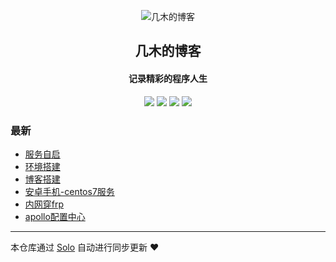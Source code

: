 <p align="center"><img alt="几木的博客" src="https://s1.hdslb.com/bfs/seed/bplus-common/emoji-assets/xiaodianshi1/doge.png"></p><h2 align="center">
几木的博客
</h2>

<h4 align="center">记录精彩的程序人生</h4>
<p align="center"><a title="几木的博客" target="_blank" href="https://github.com/jimuvip/solo-blog"><img src="https://img.shields.io/github/last-commit/jimuvip/solo-blog.svg?style=flat-square&color=FF9900"></a>
<a title="GitHub repo size in bytes" target="_blank" href="https://github.com/jimuvip/solo-blog"><img src="https://img.shields.io/github/repo-size/jimuvip/solo-blog.svg?style=flat-square"></a>
<a title="Solo Version" target="_blank" href="https://github.com/b3log/solo/releases"><img src="https://img.shields.io/badge/solo-3.6.5-f1e05a.svg?style=flat-square&color=blueviolet"></a>
<a title="Hits" target="_blank" href="https://github.com/b3log/hits"><img src="https://hits.b3log.org/jimuvip/solo-blog.svg"></a></p>

### 最新

* [服务自启](https://www.noner.cn/articles/2019/10/15/1571142358660.html)
* [环境搭建](https://www.noner.cn/articles/2019/09/30/1569818674405.html)
* [博客搭建](https://www.noner.cn/articles/2019/09/12/1568223795433.html)
* [安卓手机-centos7服务](https://www.noner.cn/articles/2019/09/12/1568222576685.html)
* [内网穿frp](https://www.noner.cn/articles/2019/09/12/1568221600679.html)
* [apollo配置中心](https://www.noner.cn/articles/2019/09/12/1568219972729.html)



---

本仓库通过 [Solo](https://github.com/b3log/solo) 自动进行同步更新 ❤️ 